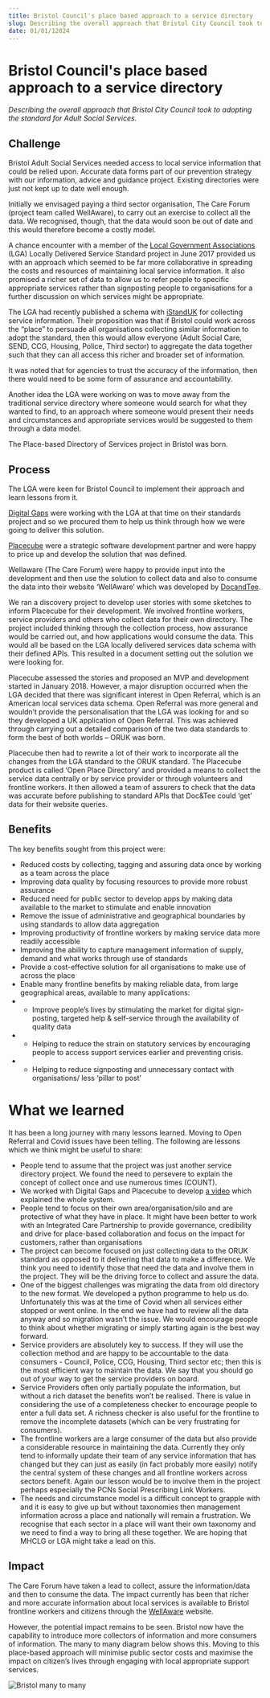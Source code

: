 ```yaml
---
title: Bristol Council's place based approach to a service directory
slug: Describing the overall approach that Bristol City Council took to adopting the standard for Adult Social Services.
date: 01/01/12024
---
```


# Bristol Council's place based approach to a service directory

_Describing the overall approach that Bristol City Council took to adopting the standard for Adult Social Services._

## Challenge

Bristol Adult Social Services needed access to local service information that could be relied upon. Accurate data forms part of our prevention strategy with our information, advice and guidance project. Existing directories were just not kept up to date well enough.

Initially we envisaged paying a third sector organisation, The Care Forum (project team called WellAware), to carry out an exercise to collect all the data. We recognised, though, that the data would soon be out of date and this would therefore become a costly model.

A chance encounter with a member of the [Local Government Associations](https://www.local.gov.uk) (LGA) Locally Delivered Service Standard project in June 2017 provided us with an approach which seemed to be far more collaborative in spreading the costs and resources of maintaining local service information. It also promised a richer set of data to allow us to refer people to specific appropriate services rather than signposting people to organisations for a further discussion on which services might be appropriate.

The LGA had recently published a schema with [iStandUK](https://istanduk.org/) for collecting service information. Their proposition was that if Bristol could work across the “place” to persuade all organisations collecting similar information to adopt the standard, then this would allow everyone (Adult Social Care, SEND, CCG, Housing, Police, Third sector) to aggregate the data together such that they can all access this richer and broader set of information.

It was noted that for agencies to trust the accuracy of the information, then there would need to be some form of assurance and accountability.

Another idea the LGA were working on was to move away from the traditional service directory where someone would search for what they wanted to find, to an approach where someone would present their needs and circumstances and appropriate services would be suggested to them through a data model.

The Place-based Directory of Services project in Bristol was born.

## Process

The LGA were keen for Bristol Council to implement their approach and learn lessons from it.

[Digital Gaps](https://digitalgaps.co.uk/) were working with the LGA at that time on their standards project and so we procured them to help us think through how we were going to deliver this solution.

[Placecube](https://www.placecube.com/platforms/open-place-directory/) were a strategic software development partner and were happy to price up and develop the solution that was defined.

Wellaware (The Care Forum) were happy to provide input into the development and then use the solution to collect data and also to consume the data into their website ‘WellAware’ which was developed by [DocandTee](https://www.docandtee.com/).

We ran a discovery project to develop user stories with some sketches to inform Placecube for their development. We involved frontline workers, service providers and others who collect data for their own directory. The project included thinking through the collection process, how assurance would be carried out, and how applications would consume the data. This would all be based on the LGA locally delivered services data schema with their defined APIs. This resulted in a document setting out the solution we were looking for.

Placecube assessed the stories and proposed an MVP and development started in January 2018. However, a major disruption occurred when the LGA decided that there was significant interest in Open Referral, which is an American local services data schema. Open Referral was more general and wouldn’t provide the personalisation that the LGA was looking for and so they developed a UK application of Open Referral. This was achieved through carrying out a detailed comparison of the two data standards to form the best of both worlds – ORUK was born.

Placecube then had to rewrite a lot of their work to incorporate all the changes from the LGA standard to the ORUK standard. The Placecube product is called ‘Open Place Directory’ and provided a means to collect the service data centrally or by service provider or through volunteers and frontline workers. It then allowed a team of assurers to check that the data was accurate before publishing to standard APIs that Doc&Tee could ‘get’ data for their website queries.

## Benefits

The key benefits sought from this project were:

- Reduced costs by collecting, tagging and assuring data once by working as a team across the place
- Improving data quality by focusing resources to provide more robust assurance
- Reduced need for public sector to develop apps by making data available to the market to stimulate and enable innovation
- Remove the issue of administrative and geographical boundaries by using standards to allow data aggregation
- Improving productivity of frontline workers by making service data more readily accessible
- Improving the ability to capture management information of supply, demand and what works through use of standards
- Provide a cost-effective solution for all organisations to make use of across the place
- Enable many frontline benefits by making reliable data, from large geographical areas, available to many applications:
- - Improve people’s lives by stimulating the market for digital sign-posting, targeted help & self-service through the availability of quality data
- - Helping to reduce the strain on statutory services by encouraging people to access support services earlier and preventing crisis.
- - Helping to reduce signposting and unnecessary contact with organisations/ less ‘pillar to post’

# What we learned

It has been a long journey with many lessons learned. Moving to Open Referral and Covid issues have been telling. The following are lessons which we think might be useful to share:

- People tend to assume that the project was just another service directory project. We found the need to persevere to explain the concept of collect once and use numerous times (COUNT).
- We worked with Digital Gaps and Placecube to develop [a video](https://vimeo.com/371446959) which explained the whole system.
- People tend to focus on their own area/organisation/silo and are protective of what they have in place. It might have been better to work with an Integrated Care Partnership to provide governance, credibility and drive for place-based collaboration and focus on the impact for customers, rather than organisations
- The project can become focused on just collecting data to the ORUK standard as opposed to it delivering that data to make a difference. We think you need to identify those that need the data and involve them in the project. They will be the driving force to collect and assure the data.
- One of the biggest challenges was migrating the data from old directory to the new format. We developed a python programme to help us do. Unfortunately this was at the time of Covid when all services either stopped or went online. In the end we have had to review all the data anyway and so migration wasn’t the issue. We would encourage people to think about whether migrating or simply starting again is the best way forward.
- Service providers are absolutely key to success. If they will use the collection method and are happy to be accountable to the data consumers - Council, Police, CCG, Housing, Third sector etc; then this is the most efficient way to maintain the data. We say that you should go out of your way to get the service providers on board.
- Service Providers often only partially populate the information, but without a rich dataset the benefits won’t be realised. There is value in considering the use of a completeness checker to encourage people to enter a full data set. A richness checker is also useful for the frontline to remove the incomplete datasets (which can be very frustrating for consumers).
- The frontline workers are a large consumer of the data but also provide a considerable resource in maintaining the data. Currently they only tend to informally update their team of any service information that has changed but they can just as easily (in fact probably more easily) notify the central system of these changes and all frontline workers across sectors benefit. Again our lesson would be to involve them in the project perhaps especially the PCNs Social Prescribing Link Workers.
- The needs and circumstance model is a difficult concept to grapple with and it is easy to give up but without taxonomies then management information across a place and nationally will remain a frustration. We recognise that each sector in a place will want their own taxonomy and we need to find a way to bring all these together. We are hoping that MHCLG or LGA might take a lead on this.

## Impact

The Care Forum have taken a lead to collect, assure the information/data and then to consume the data. The impact currently has been that richer and more accurate information about local services is available to Bristol frontline workers and citizens through the [WellAware](https://www.wellaware.org.uk/) website.

However, the potential impact remains to be seen. Bristol now have the capability to introduce more collectors of information and more consumers of information. The many to many diagram below shows this. Moving to this place-based approach will minimise public sector costs and maximise the impact on citizen’s lives through engaging with local appropriate support services.

![Bristol many to many](/updates/bristol_many_to_many.png 'Bristol many to many')
